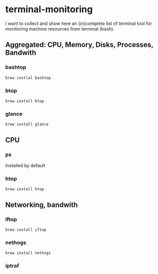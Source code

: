 # terminal-monitoring
I want to collect and show here an (in)complete list of terminal tool for monitoring machine resources from terminal (bash).

## Aggregated: CPU, Memory, Disks, Processes, Bandwith

### bashtop
```
brew instlal bashtop
```

### btop
```
brew install btop
```

### glance
```
brew install glance
```

## CPU

### ps
Installed by default

### htop
```
brew install htop
```

## Networking, bandwith

### iftop
```
brew install iftop
```

### nethogs
```
brew install nethogs
```

### iptraf

